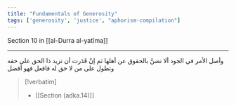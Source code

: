 ```yaml
---
title: "Fundamentals of Generosity"
tags: ['generosity', 'justice', "aphorism-compilation"]
---
```


 Section 10 in [[al-Durra al-yatīma]]

---
وأصل الأمر في الجود ألا تضنَّ بالحقوق عن أهلها ثم إنْ قَدَرت أن تزيد ذا الحق على حقه وتطول على من لا حق له فافعل فهو أفضل

> [!verbatim]
> - [[Section (adka.14)]]
